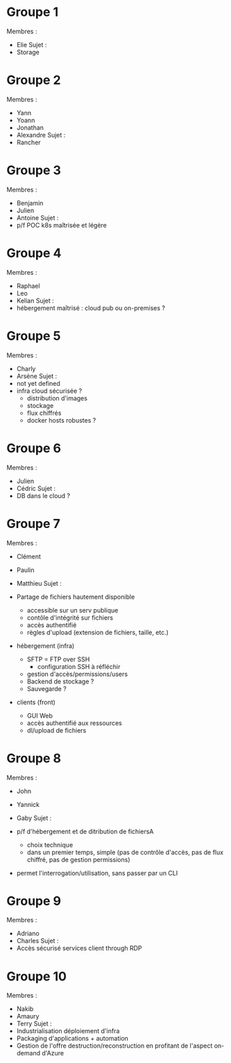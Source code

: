 # Groupe 1 
Membres :
* Elie
Sujet :
* Storage

# Groupe 2
Membres :
* Yann
* Yoann
* Jonathan
* Alexandre
Sujet : 
* Rancher

# Groupe 3
Membres : 
* Benjamin
* Julien
* Antoine
Sujet : 
* p/f POC k8s maîtrisée et légère

# Groupe 4
Membres :
* Raphael
* Leo
* Kelian
Sujet : 
* hébergement maîtrisé : cloud pub ou on-premises ?

# Groupe 5
Membres :
* Charly
* Arsène
Sujet : 
* not yet defined
* infra cloud sécurisée ?
  * distribution d'images
  * stockage
  * flux chiffrés
  * docker hosts robustes ?

# Groupe 6
Membres : 
* Julien
* Cédric
Sujet :
* DB dans le cloud ?

# Groupe 7
Membres :
* Clément
* Paulin
* Matthieu
Sujet :
* Partage de fichiers hautement disponible
  * accessible sur un serv publique
  * contôle d'intégrité sur fichiers
  * accès authentifié
  * règles d'upload (extension de fichiers, taille, etc.)

* hébergement (infra)
  * SFTP = FTP over SSH 
    * configuration SSH à réfléchir 
  * gestion d'accès/permissions/users
  * Backend de stockage ? 
  * Sauvegarde ?

* clients (front)
  * GUI Web
  * accès authentifié aux ressources 
  * dl/upload de fichiers

# Groupe 8
Membres :
* John
* Yannick
* Gaby
Sujet : 
* p/f d'hébergement et de ditribution de fichiersA
  * choix technique
  * dans un premier temps, simple (pas de contrôle d'accès, pas de flux chiffré, pas de gestion permissions)

* permet l'interrogation/utilisation, sans passer par un CLI 

# Groupe 9
Membres : 
* Adriano
* Charles
Sujet : 
* Accès sécurisé services client through RDP

# Groupe 10
Membres :
* Nakib
* Amaury
* Terry
Sujet : 
* Industrialisation déploiement d'infra
* Packaging d'applications + automation
* Gestion de l'offre destruction/reconstruction en profitant de l'aspect on-demand d'Azure
